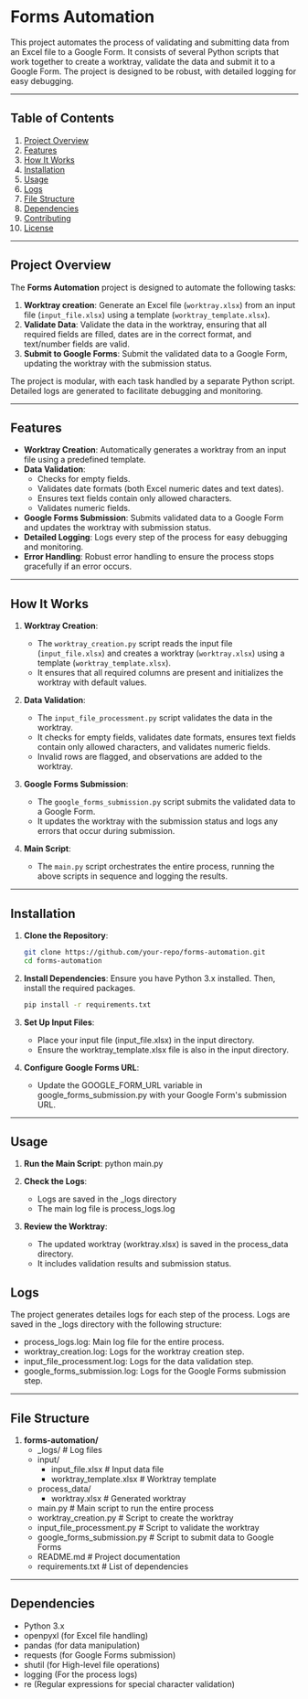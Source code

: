 # Forms Automation

This project automates the process of validating and submitting data from an Excel file to a Google Form. It consists of several Python scripts that work together to create a worktray, validate the data and submit it to a Google Form. The project is designed to be robust, with detailed logging for easy debugging.

---

## Table of Contents

1. [Project Overview](#project-overview)
2. [Features](#features)
3. [How It Works](#how-it-works)
4. [Installation](#installation)
5. [Usage](#usage)
6. [Logs](#logs)
7. [File Structure](#file-structure)
8. [Dependencies](#dependencies)
9. [Contributing](#contributing)
10. [License](#license)

---

## Project Overview

The **Forms Automation** project is designed to automate the following tasks:
1. **Worktray creation**: Generate an Excel file (`worktray.xlsx`) from an input file (`input_file.xlsx`) using a template (`worktray_template.xlsx`).
2. **Validate Data**: Validate the data in the worktray, ensuring that all required fields are filled, dates are in the correct format, and text/number fields are valid.
3. **Submit to Google Forms**: Submit the validated data to a Google Form, updating the worktray with the submission status.

The project is modular, with each task handled by a separate Python script. Detailed logs are generated to facilitate debugging and monitoring.

---

## Features

- **Worktray Creation**: Automatically generates a worktray from an input file using a predefined template.
- **Data Validation**:
  - Checks for empty fields.
  - Validates date formats (both Excel numeric dates and text dates).
  - Ensures text fields contain only allowed characters.
  - Validates numeric fields.
- **Google Forms Submission**: Submits validated data to a Google Form and updates the worktray with submission status.
- **Detailed Logging**: Logs every step of the process for easy debugging and monitoring.
- **Error Handling**: Robust error handling to ensure the process stops gracefully if an error occurs.

---

## How It Works

1. **Worktray Creation**:
   - The `worktray_creation.py` script reads the input file (`input_file.xlsx`) and creates a worktray (`worktray.xlsx`) using a template (`worktray_template.xlsx`).
   - It ensures that all required columns are present and initializes the worktray with default values.

2. **Data Validation**:
   - The `input_file_processment.py` script validates the data in the worktray.
   - It checks for empty fields, validates date formats, ensures text fields contain only allowed characters, and validates numeric fields.
   - Invalid rows are flagged, and observations are added to the worktray.

3. **Google Forms Submission**:
   - The `google_forms_submission.py` script submits the validated data to a Google Form.
   - It updates the worktray with the submission status and logs any errors that occur during submission.

4. **Main Script**:
   - The `main.py` script orchestrates the entire process, running the above scripts in sequence and logging the results.

---

## Installation

1. **Clone the Repository**:
   ```bash
   git clone https://github.com/your-repo/forms-automation.git
   cd forms-automation

2. **Install Dependencies**:
   Ensure you have Python 3.x installed. Then, install the required packages.
   ```bash
   pip install -r requirements.txt

3. **Set Up Input Files**:
   - Place your input file (input_file.xlsx) in the input directory.
   - Ensure the worktray_template.xlsx file is also in the input directory.

4. **Configure Google Forms URL**:
    - Update the GOOGLE_FORM_URL variable in google_forms_submission.py with your Google Form's submission URL.

---

## Usage

1. **Run the Main Script**:
python main.py

2. **Check the Logs**:
    - Logs are saved in the _logs directory
    - The main log file is process_logs.log

3. **Review the Worktray**:
    - The updated worktray (worktray.xlsx) is saved in the process_data directory.
    - It includes validation results and submission status.

## Logs

The project generates detailes logs for each step of the process. Logs are saved in the _logs directory with the following structure:
   - process_logs.log: Main log file for the entire process.
   - worktray_creation.log: Logs for the worktray creation step.
   - input_file_processment.log: Logs for the data validation step.
   - google_forms_submission.log: Logs for the Google Forms submission step.

---   

## File Structure

1. **forms-automation/**
   - _logs/                       # Log files
   - input/
      - input_file.xlsx           # Input data file
      - worktray_template.xlsx    # Worktray template
   - process_data/
      - worktray.xlsx             # Generated worktray
   - main.py                      # Main script to run the entire process
   - worktray_creation.py         # Script to create the worktray
   - input_file_processment.py    # Script to validate the worktray
   - google_forms_submission.py   # Script to submit data to Google Forms
   - README.md                    # Project documentation
   - requirements.txt             # List of dependencies

---

## Dependencies

- Python 3.x
- openpyxl (for Excel file handling)
- pandas (for data manipulation)
- requests (for Google Forms submission)
- shutil (for High-level file operations)
- logging (For the process logs)
- re (Regular expressions for special character validation)